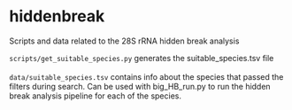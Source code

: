 # hiddenbreak
Scripts and data related to the 28S rRNA hidden break analysis

`scripts/get_suitable_species.py` generates the suitable_species.tsv file
<br>
<br>
`data/suitable_species.tsv` contains info about the species that passed the filters during search. Can be used with big_HB_run.py to run the hidden break analysis pipeline for each of the species.

